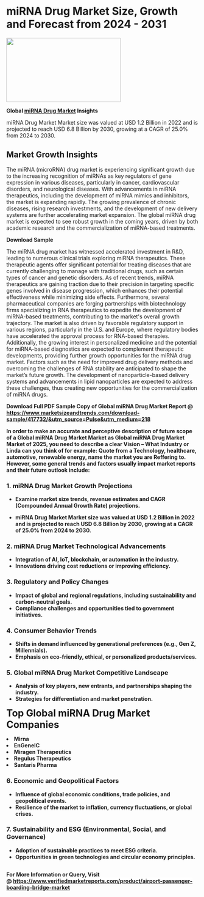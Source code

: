 <H1>miRNA Drug Market Size, Growth and Forecast from 2024 - 2031</H1><img class="aligncenter size-medium wp-image-584254" src="https://thirdeyenews.in/wp-content/uploads/2024/09/Global-Market-Research-300x168.jpeg" alt="" width="300" height="168" /><p><strong>Global&nbsp;<a href="https://www.marketsizeandtrends.com/download-sample/417732/&amp;utm_source=Pulse&amp;utm_medium=218">miRNA Drug Market</a> Insights</strong></p><p>miRNA Drug Market Market size was valued at USD 1.2 Billion in 2022 and is projected to reach USD 6.8 Billion by 2030, growing at a CAGR of 25.0% from 2024 to 2030.</p><p><h2>Market Growth Insights</h2> <p>The miRNA (microRNA) drug market is experiencing significant growth due to the increasing recognition of miRNAs as key regulators of gene expression in various diseases, particularly in cancer, cardiovascular disorders, and neurological diseases. With advancements in miRNA therapeutics, including the development of miRNA mimics and inhibitors, the market is expanding rapidly. The growing prevalence of chronic diseases, rising research investments, and the development of new delivery systems are further accelerating market expansion. The global miRNA drug market is expected to see robust growth in the coming years, driven by both academic research and the commercialization of miRNA-based treatments.</p> <p><strong>Download Sample</strong></p> <p>The miRNA drug market has witnessed accelerated investment in R&D, leading to numerous clinical trials exploring miRNA therapeutics. These therapeutic agents offer significant potential for treating diseases that are currently challenging to manage with traditional drugs, such as certain types of cancer and genetic disorders. As of recent trends, miRNA therapeutics are gaining traction due to their precision in targeting specific genes involved in disease progression, which enhances their potential effectiveness while minimizing side effects. Furthermore, several pharmaceutical companies are forging partnerships with biotechnology firms specializing in RNA therapeutics to expedite the development of miRNA-based treatments, contributing to the market's overall growth trajectory. The market is also driven by favorable regulatory support in various regions, particularly in the U.S. and Europe, where regulatory bodies have accelerated the approval process for RNA-based therapies. Additionally, the growing interest in personalized medicine and the potential for miRNA-based diagnostics are expected to complement therapeutic developments, providing further growth opportunities for the miRNA drug market. Factors such as the need for improved drug delivery methods and overcoming the challenges of RNA stability are anticipated to shape the market’s future growth. The development of nanoparticle-based delivery systems and advancements in lipid nanoparticles are expected to address these challenges, thus creating new opportunities for the commercialization of miRNA drugs. <p><strong></p><p><span class=""><strong>Download Full PDF Sample Copy of Global miRNA Drug Market Report</strong> @ <a href="https://www.marketsizeandtrends.com/download-sample/417732/&amp;utm_source=Pulse&amp;utm_medium=218" target="_blank">https://www.marketsizeandtrends.com/download-sample/417732/&amp;utm_source=Pulse&amp;utm_medium=218</a></span></p><p>In order to make an accurate and perceptive description of future scope of a Global&nbsp;miRNA Drug Market Market as Global&nbsp;miRNA Drug Market Market of 2025, you need to describe a clear Vision &ndash; What Industry or Linda can you think of for example: Quote from a Technology, healthcare, automotive, renewable energy, name the market you are Reffering to. However, some general trends and factors usually impact market reports and their future outlook include:</p><h3>1.&nbsp;<strong>miRNA Drug Market Growth Projections</strong></h3><ul><li>Examine market size trends, revenue estimates and CAGR (Compounded Annual Growth Rate) projections.</li><li><p>miRNA Drug Market Market size was valued at USD 1.2 Billion in 2022 and is projected to reach USD 6.8 Billion by 2030, growing at a CAGR of 25.0% from 2024 to 2030.</p></li></ul><h3>2.&nbsp;<strong>miRNA Drug Market Technological Advancements</strong></h3><ul><li>Integration of AI, IoT, blockchain, or automation in the industry.</li><li>Innovations driving cost reductions or improving efficiency.</li></ul><h3>3.&nbsp;<strong>Regulatory and Policy Changes</strong></h3><ul><li>Impact of global and regional regulations, including sustainability and carbon-neutral goals.</li><li>Compliance challenges and opportunities tied to government initiatives.</li></ul><h3>4.&nbsp;<strong>Consumer Behavior Trends</strong></h3><ul><li>Shifts in demand influenced by generational preferences (e.g., Gen Z, Millennials).</li><li>Emphasis on eco-friendly, ethical, or personalized products/services.</li></ul><h3>5.&nbsp;<strong>Global miRNA Drug Market Competitive Landscape</strong></h3><ul><li>Analysis of key players, new entrants, and partnerships shaping the industry.</li><li>Strategies for differentiation and market penetration.</li></ul><p data-pm-slice="1 1 []"><span style="color: inherit; font-family: inherit; font-size: 25px;">Top Global miRNA Drug Market Companies</span></p><div class="" data-test-id=""><p><li>Mirna</li><li> EnGeneIC</li><li> Miragen Therapeutics</li><li> Regulus Therapeutics</li><li> Santaris Pharma</li></p></div><h3>6.&nbsp;<strong>Economic and Geopolitical Factors</strong></h3><ul><li>Influence of global economic conditions, trade policies, and geopolitical events.</li><li>Resilience of the market to inflation, currency fluctuations, or global crises.</li></ul><h3>7.&nbsp;<strong>Sustainability and ESG (Environmental, Social, and Governance)</strong></h3><ul><li>Adoption of sustainable practices to meet ESG criteria.</li><li>Opportunities in green technologies and circular economy principles.</li></ul><h2><strong style="font-size: 14px;">For More Information or Query, Visit @&nbsp;</strong><a style="background-color: #ffffff; font-size: 14px;" href="https://www.marketsizeandtrends.com/report/mirna-drug-market/" target="_blank">https://www.verifiedmarketreports.com/product/airport-passenger-boarding-bridge-market</a></h2>
